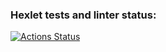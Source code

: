 ### Hexlet tests and linter status:
[![Actions Status](https://github.com/Averin-Nikolay/python-project-49/workflows/hexlet-check/badge.svg)](https://github.com/Averin-Nikolay/python-project-49/actions)